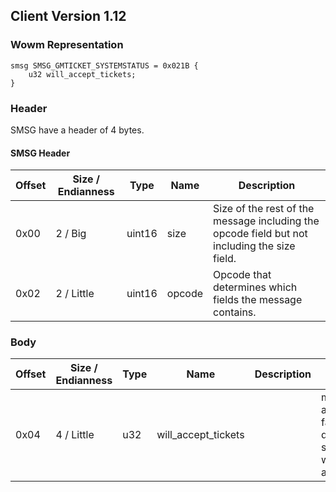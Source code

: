 ## Client Version 1.12

### Wowm Representation
```rust,ignore
smsg SMSG_GMTICKET_SYSTEMSTATUS = 0x021B {
    u32 will_accept_tickets;
}
```
### Header
SMSG have a header of 4 bytes.

#### SMSG Header
| Offset | Size / Endianness | Type   | Name   | Description |
| ------ | ----------------- | ------ | ------ | ----------- |
| 0x00   | 2 / Big           | uint16 | size   | Size of the rest of the message including the opcode field but not including the size field.|
| 0x02   | 2 / Little        | uint16 | opcode | Opcode that determines which fields the message contains.|
### Body
| Offset | Size / Endianness | Type | Name | Description | Comment |
| ------ | ----------------- | ---- | ---- | ----------- | ------- |
| 0x04 | 4 / Little | u32 | will_accept_tickets |  | mangoszero/cmangos/vmangos all only send 1 for true and 0 for false. vmangos: Note: This only disables the ticket UI at client side and is not fully reliable are we sure this is a uint32? Should ask Zor |

